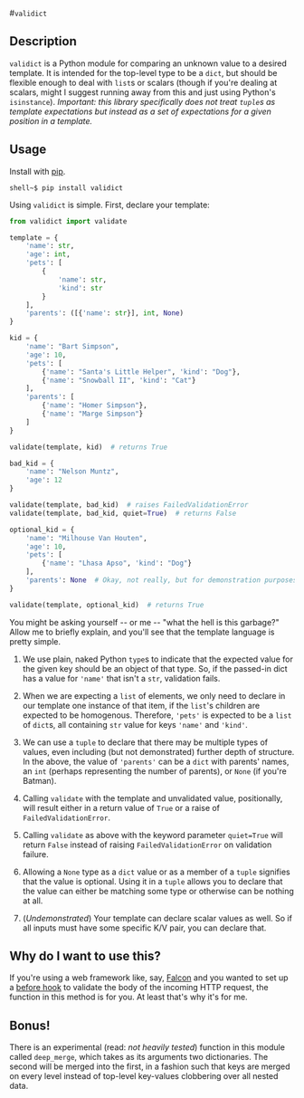 #`validict`

## Description

`validict` is a Python module for comparing an unknown value to a desired template. It is intended for the top-level type to be a `dict`, but should be flexible enough to deal with `list`s or scalars (though if you're dealing at scalars, might I suggest running away from this and just using Python's `isinstance`). *Important: this library specifically does not treat `tuple`s as template expectations but instead as a set of expectations for a given position in a template.*

## Usage

Install with [pip](http://www.pip-installer.org/).

    shell~$ pip install validict

Using `validict` is simple. First, declare your template:

```python
from validict import validate

template = {
    'name': str,
    'age': int,
    'pets': [
        {
            'name': str,
            'kind': str
        }
    ],
    'parents': ([{'name': str}], int, None)
}

kid = {
    'name': "Bart Simpson",
    'age': 10,
    'pets': [
        {'name': "Santa's Little Helper", 'kind': "Dog"},
        {'name': "Snowball II", 'kind': "Cat"}
    ],
    'parents': [
        {'name': "Homer Simpson"},
        {'name': "Marge Simpson"}
    ]
}

validate(template, kid)  # returns True

bad_kid = {
    'name': "Nelson Muntz",
    'age': 12
}

validate(template, bad_kid)  # raises FailedValidationError
validate(template, bad_kid, quiet=True)  # returns False

optional_kid = {
    'name': "Milhouse Van Houten",
    'age': 10,
    'pets': [
        {'name': "Lhasa Apso", 'kind': "Dog"}
    ],
    'parents': None  # Okay, not really, but for demonstration purposes...
}

validate(template, optional_kid)  # returns True
```
    

You might be asking yourself -- or me -- "what the hell is this garbage?" Allow me to briefly explain, and you'll see that the template language is pretty simple.

1. We use plain, naked Python `type`s to indicate that the expected value for the given key should be an object of that type. So, if the passed-in dict has a value for `'name'` that isn't a `str`, validation fails.

2. When we are expecting a `list` of elements, we only need to declare in our template one instance of that item, if the `list`'s children are expected to be homogenous. Therefore, `'pets'` is expected to be a `list` of `dict`s, all containing `str` value for keys `'name'` and `'kind'`.

3. We can use a `tuple` to declare that there may be multiple types of values, even including (but not demonstrated) further depth of structure. In the above, the value of `'parents'` can be a `dict` with parents' names, an `int` (perhaps representing the number of parents), or `None` (if you're Batman).

4. Calling `validate` with the template and unvalidated value, positionally, will result either in a return value of `True` or a raise of `FailedValidationError`.

5. Calling `validate` as above with the keyword parameter `quiet=True` will return `False` instead of raising `FailedValidationError` on validation failure.

6. Allowing a `None` type as a `dict` value or as a member of a `tuple` signifies that the value is optional. Using it in a `tuple` allows you to declare that the value can either be matching some type or otherwise can be nothing at all.

7. (*Undemonstrated*) Your template can declare scalar values as well. So if all inputs must have some specific K/V pair, you can declare that.

## Why do I want to use this?

If you're using a web framework like, say, [Falcon](http://falconframework.org) and you wanted to set up a [before hook](http://falcon.readthedocs.org/en/latest/api/hooks.html) to validate the body of the incoming HTTP request, the function in this method is for you. At least that's why it's for me.

## Bonus!

There is an experimental (read: _not heavily tested_) function in this module called `deep_merge`, which takes as its arguments two dictionaries. The second will be merged into the first, in a fashion such that keys are merged on every level instead of top-level key-values clobbering over all nested data.
